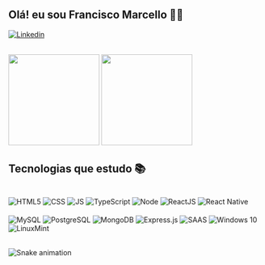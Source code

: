 ## Olá! eu sou Francisco Marcello 🙋‍♂️
[![Linkedin](https://img.shields.io/badge/LinkedIn-0077B5?style=for-the-badge&logo=linkedin&logoColor=white)](https://www.linkedin.com/in/francisco-marcello/)
<div style="display:inline_block"><br/>
  
<img height='180em' src="https://github-readme-stats.vercel.app/api?username=franciscoMarcello&show_icons=true&theme=dracula"/>
<img height='180em' src="https://github-readme-stats.vercel.app/api/top-langs/?username=franciscoMarcello&layout=compact&langs_count=7&theme=dracula" />
</div> 

## Tecnologias que estudo 📚
<div style="display:inline_block"><br/>
<img align="center" alt="HTML5" src="https://img.shields.io/badge/HTML5-E34F26?style=for-the-badge&logo=html5&logoColor=white"> 
<img align="center" alt="CSS" src="https://img.shields.io/badge/CSS3-1572B6?style=for-the-badge&logo=css3&logoColor=white"> 
<img align="center" alt="JS" src="https://img.shields.io/badge/JavaScript-323330?style=for-the-badge&logo=javascript&logoColor=F7DF1E"> 
<img align="center" alt="TypeScript" src="https://img.shields.io/badge/TypeScript-007ACC?style=for-the-badge&logo=typescript&logoColor=white"> 
<img align="center" alt="Node" src="https://img.shields.io/badge/Node.js-43853D?style=for-the-badge&logo=node.js&logoColor=white"> 
<img align="center" alt="ReactJS" src="https://img.shields.io/badge/React-20232A?style=for-the-badge&logo=react&logoColor=61DAFB"> 
<img align="center" alt="React Native" src="https://img.shields.io/badge/React_Native-20232A?style=for-the-badge&logo=react&logoColor=61DAFB"> 

</div> 
<div style="display:inline_block"><br/>
  <img align="center" alt="MySQL" src="https://img.shields.io/badge/MySQL-00000F?style=for-the-badge&logo=mysql&logoColor=white">
<img align="center" alt="PostgreSQL" src="https://img.shields.io/badge/PostgreSQL-316192?style=for-the-badge&logo=postgresql&logoColor=white">
<img align="center" alt="MongoDB" src="https://img.shields.io/badge/MongoDB-4EA94B?style=for-the-badge&logo=mongodb&logoColor=white">
  

<img align="center" alt="Express.js" src="https://img.shields.io/badge/Express.js-404D59?style=for-the-badge">
<img align="center" alt="SAAS" src="https://img.shields.io/badge/Sass-CC6699?style=for-the-badge&logo=sass&logoColor=white"> 
<img align="center" alt="Windows 10"src="https://img.shields.io/badge/Windows-0078D6?style=for-the-badge&logo=windows&logoColor=white">
<img align="center" alt="LinuxMint" src="https://img.shields.io/badge/Linux_Mint-87CF3E?style=for-the-badge&logo=linux-mint&logoColor=white"> 
</div> <br/>


<div>
  
   ![Snake animation](https://github.com/franciscoMarcello/franciscoMarcello/blob/output/github-contribution-grid-snake.svg)
 
</div>
